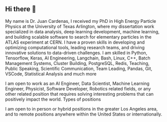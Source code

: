 ## Hi there 👋
My name is Dr. Juan Cardenas, I received my PhD in High Energy Particle Physics at the University of Texas Arlington, where my dissertation work specialized in data analysis, deep learning development, machine learning, and building scalable software to search for elementary particles in the ATLAS experiment at CERN. I have a proven skills in developing and optimizing computational tools, leading research teams, and driving innovative solutions to data-driven challenges. I am skilled in Python, Tensorflow, Keras, AI Engineering, Langchain, Bash, Linux, C++, Batch Management Systems, Cluster Building, PostgreSQL, Redis, Teaching, Public Speaking, Scientific Communication, Team Leading, Pandas, Git, VSCode, Statistical Analysis and much more


I am open to work as an AI Engineer, Data Scientist, Machine Learning Engineer, Physicist, Software Developer, Robotics related fields, or any other related position that requires solving interesting problems that can positively impact the world.
Types of positions

I am open to in person or hybrid positions in the greater Los Angeles area, and to remote positions anywhere within the United States or internationally.
<!--
**Jcardenas34/Jcardenas34** is a ✨ _special_ ✨ repository because its `README.md` (this file) appears on your GitHub profile.

Here are some ideas to get you started:

- 🔭 I’m currently working on ...
- 🌱 I’m currently learning ...
- 👯 I’m looking to collaborate on ...
- 🤔 I’m looking for help with ...
- 💬 Ask me about ...
- 📫 How to reach me: ...
- 😄 Pronouns: ...
- ⚡ Fun fact: ...
-->
